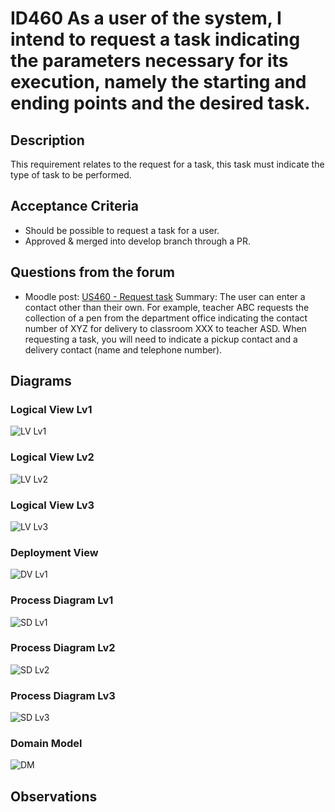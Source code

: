# ID460 As a user of the system, I intend to request a task indicating the parameters necessary for its execution, namely the starting and ending points and the desired task.

## Description
This requirement relates to the request for a task, this task must indicate the type of task to be performed.

## Acceptance Criteria
* Should be possible to request a task for a user.
* Approved & merged into develop branch through a PR.

## Questions from the forum
* Moodle post: [US460 - Request task](https://moodle.isep.ipp.pt/mod/forum/discuss.php?d=26358)
Summary:
The user can enter a contact other than their own. For example, teacher ABC requests the collection of a pen from the department office indicating the contact number of XYZ for delivery to classroom XXX to teacher ASD.
When requesting a task, you will need to indicate a pickup contact and a delivery contact (name and telephone number).

## Diagrams

### Logical View Lv1
![LV Lv1](../../Sprint%20B%20diagrams/level_1/Logical%20View%20Lv1.svg)

### Logical View Lv2
![LV Lv2](../../Sprint%20B%20diagrams/level_2/Logical%20View%20Lv2.svg)

### Logical View Lv3
![LV Lv3](../../Sprint%20B%20diagrams/level_3/Logical%20View%20lv3.svg)

### Deployment View
![DV Lv1](../../Sprint%20B%20diagrams/Physical%20View.svg)

### Process Diagram Lv1
![SD Lv1](./SD%20Lv1.svg)

### Process Diagram Lv2
![SD Lv2](./SD%20Lv2.svg)

### Process Diagram Lv3
![SD Lv3](./SD%20Lv3.svg)

### Domain Model
![DM](../../diagrams/DM.png)

## Observations